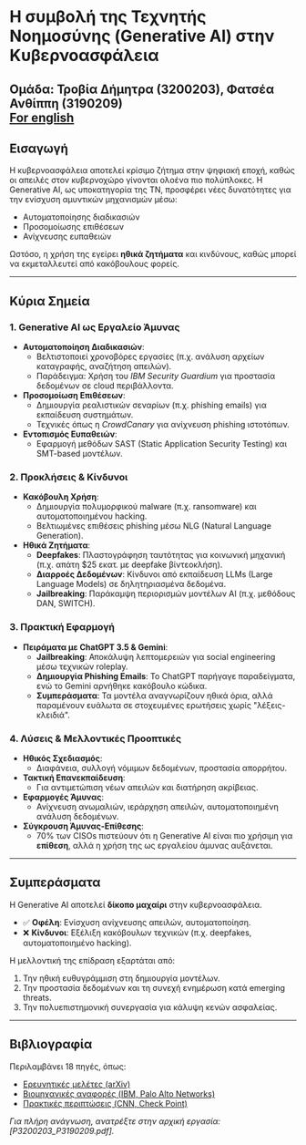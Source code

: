 # Η συμβολή της Τεχνητής Νοημοσύνης (Generative AI) στην Κυβερνοασφάλεια
**Ομάδα**: Τροβία Δήμητρα (3200203), Φατσέα Ανθίππη (3190209)  
[For english](#README.eg.md)
---

## Εισαγωγή  
Η κυβερνοασφάλεια αποτελεί κρίσιμο ζήτημα στην ψηφιακή εποχή, καθώς οι απειλές στον κυβερνοχώρο γίνονται ολοένα πιο πολύπλοκες. Η Generative AI, ως υποκατηγορία της ΤΝ, προσφέρει νέες δυνατότητες για την ενίσχυση αμυντικών μηχανισμών μέσω:  
- Αυτοματοποίησης διαδικασιών  
- Προσομοίωσης επιθέσεων  
- Ανίχνευσης ευπαθειών  

Ωστόσο, η χρήση της εγείρει **ηθικά ζητήματα** και κινδύνους, καθώς μπορεί να εκμεταλλευτεί από κακόβουλους φορείς.  

---

## Κύρια Σημεία  

### 1. Generative AI ως Εργαλείο Άμυνας  
- **Αυτοματοποίηση Διαδικασιών**:  
  - Βελτιστοποιεί χρονοβόρες εργασίες (π.χ. ανάλυση αρχείων καταγραφής, αναζήτηση απειλών).  
  - Παράδειγμα: Χρήση του *IBM Security Guardium* για προστασία δεδομένων σε cloud περιβάλλοντα.  
- **Προσομοίωση Επιθέσεων**:  
  - Δημιουργία ρεαλιστικών σεναρίων (π.χ. phishing emails) για εκπαίδευση συστημάτων.  
  - Τεχνικές όπως η *CrowdCanary* για ανίχνευση phishing ιστοτόπων.  
- **Εντοπισμός Ευπαθειών**:  
  - Εφαρμογή μεθόδων SAST (Static Application Security Testing) και SMT-based μοντέλων.  

### 2. Προκλήσεις & Κίνδυνοι  
- **Κακόβουλη Χρήση**:  
  - Δημιουργία πολυμορφικού malware (π.χ. ransomware) και αυτοματοποιημένου hacking.  
  - Βελτιωμένες επιθέσεις phishing μέσω NLG (Natural Language Generation).  
- **Ηθικά Ζητήματα**:  
  - **Deepfakes**: Πλαστογράφηση ταυτότητας για κοινωνική μηχανική (π.χ. απάτη \$25 εκατ. με deepfake βίντεοκλήση).  
  - **Διαρροές Δεδομένων**: Κίνδυνοι από εκπαίδευση LLMs (Large Language Models) σε δηλητηριασμένα δεδομένα.  
  - **Jailbreaking**: Παράκαμψη περιορισμών μοντέλων AI (π.χ. μεθόδους DAN, SWITCH).  

### 3. Πρακτική Εφαρμογή  
- **Πειράματα με ChatGPT 3.5 & Gemini**:  
  - **Jailbreaking**: Αποκάλυψη λεπτομερειών για social engineering μέσω τεχνικών roleplay.  
  - **Δημιουργία Phishing Emails**: Το ChatGPT παρήγαγε παραδείγματα, ενώ το Gemini αρνήθηκε κακόβουλο κώδικα.  
  - **Συμπεράσματα**: Τα μοντέλα αναγνωρίζουν ηθικά όρια, αλλά παραμένουν ευάλωτα σε στοχευμένες ερωτήσεις χωρίς "λέξεις-κλειδιά".  

### 4. Λύσεις & Μελλοντικές Προοπτικές  
- **Ηθικός Σχεδιασμός**:  
  - Διαφάνεια, συλλογή νόμιμων δεδομένων, προστασία απορρήτου.  
- **Τακτική Επανεκπαίδευση**:  
  - Για αντιμετώπιση νέων απειλών και διατήρηση ακρίβειας.  
- **Εφαρμογές Άμυνας**:  
  - Ανίχνευση ανωμαλιών, ιεράρχηση απειλών, αυτοματοποιημένη ανάλυση δεδομένων.  
- **Σύγκρουση Άμυνας-Επίθεσης**:  
  - 70% των CISOs πιστεύουν ότι η Generative AI είναι πιο χρήσιμη για **επίθεση**, αλλά η χρήση της ως εργαλείου άμυνας αυξάνεται.  

---

## Συμπεράσματα  
Η Generative AI αποτελεί **δίκοπο μαχαίρι** στην κυβερνοασφάλεια.  
- ✅ **Οφέλη**: Ενίσχυση ανίχνευσης απειλών, αυτοματοποίηση.  
- ❌ **Κίνδυνοι**: Εξέλιξη κακόβουλων τεχνικών (π.χ. deepfakes, αυτοματοποιημένο hacking).  

Η μελλοντική της επίδραση εξαρτάται από:  
1. Την ηθική ευθυγράμμιση στη δημιουργία μοντέλων.  
2. Την προστασία δεδομένων και τη συνεχή ενημέρωση κατά emerging threats.  
3. Την πολυεπιστημονική συνεργασία για κάλυψη κενών ασφαλείας.  

---

## Βιβλιογραφία  
Περιλαμβάνει 18 πηγές, όπως:  
- [Ερευνητικές μελέτες (arXiv)](https://arxiv.org/)  
- [Βιομηχανικές αναφορές (IBM, Palo Alto Networks)](https://www.ibm.com/)  
- [Πρακτικές περιπτώσεις (CNN, Check Point)](https://edition.cnn.com/)  

*Για πλήρη ανάγνωση, ανατρέξτε στην αρχική εργασία: [P3200203_P3190209.pdf].*  
